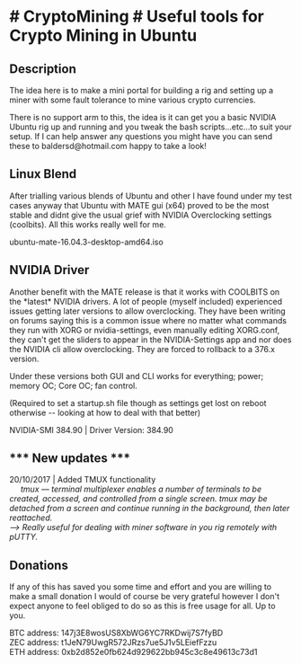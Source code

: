 
<h1># CryptoMining # Useful tools for Crypto Mining in Ubuntu</h1>
<h2>Description</h2>
<p>The idea here is to make a mini portal for building a rig and setting up a miner with some fault tolerance to mine various crypto currencies.  
</p>
<p>There is no support arm to this, the idea is it can get you a basic NVIDIA Ubuntu rig up and running and you tweak the bash scripts...etc...to suit your setup. If I can help answer any questions you might have you can send these to baldersd@hotmail.com happy to take a look!</p>
<h2>Linux Blend</h2>
<p>After trialling various blends of Ubuntu and other I have found under my test cases anyway that Ubuntu with MATE gui (x64) proved to be the most stable and didnt give the usual grief with NVIDIA Overclocking settings (coolbits). All this works really well for me.
</p>
<p>ubuntu-mate-16.04.3-desktop-amd64.iso</p>
<h2>NVIDIA Driver</h2>
<p>Another benefit with the MATE release is that it works with COOLBITS on the *latest* NVIDIA drivers. A lot of people (myself included) experienced issues getting later versions to allow overclocking. They have been writing on forums saying this is a common issue where no matter what commands they run with XORG or nvidia-settings, even manually editing XORG.conf, they can't get the sliders to appear in the NVIDIA-Settings app and nor does the NVIDIA cli allow overclocking. They are forced to rollback to a 376.x version.
</p>
<p>Under these versions both GUI and CLI works for everything; power; memory OC; Core OC; fan control.</p>
<p>(Required to set a startup.sh file though as settings get lost on reboot otherwise -- looking at how to deal with that better)</p>
<p>NVIDIA-SMI 384.90 | Driver Version: 384.90  </p>
<h2>*** New updates ***</h2>
<p>20/10/2017 | Added TMUX functionality<br/>
  <i style='padding-left:20px;'>
   tmux — terminal multiplexer enables a number of terminals to be
     created, accessed, and controlled from a single screen.  tmux may be
     detached from a screen and continue running in the background, then later
     reattached. <br/> --&gt; Really useful for dealing with miner software in you rig remotely with pUTTY.
  </i>
</p>
<h2>Donations</h2>
<p>If any of this has saved you some time and effort and you are willing to make a small donation I would of course be very grateful however I don't expect anyone to feel obliged to do so as this is free usage for all. Up to you.</p>
<p>
BTC address: 147j3E8wosUS8XbWG6YC7RKDwij7S7fyBD<br/>
ZEC address: t1JeN79UwgR572JRzs7ue5J1v5LEiefFzzu<br/>
ETH address: 0xb2d852e0fb624d929622bb945c3c8e49613c73d1<br/>
</p>
